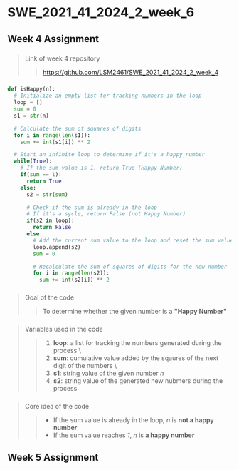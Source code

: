 # SWE_2021_41_2024_2_week_6
## Week 4 Assignment
###
>  Link of week 4 repository
>> https://github.com/LSM2461/SWE_2021_41_2024_2_week_4
### 
```python
def isHappy(n):
  # Initialize an empty list for tracking numbers in the loop
  loop = []
  sum = 0
  s1 = str(n)

  # Calculate the sum of squares of digits
  for i in range(len(s1)):
    sum += int(s1[i]) ** 2

  # Start an infinite loop to determine if it's a happy number
  while(True):
    # If the sum value is 1, return True (Happy Number)
    if(sum == 1):
      return True
    else:
      s2 = str(sum)

      # Check if the sum is already in the loop
      # If it's a sycle, return False (not Happy Number)
      if(s2 in loop):
        return False
      else:
        # Add the current sum value to the loop and reset the sum value to 0
        loop.append(s2)
        sum = 0

        # Recalculate the sum of squares of digits for the new number
        for i in range(len(s2)):
          sum += int(s2[i]) ** 2
```
### 
> Goal of the code
>> To determine whether the given number is a **"Happy Number"**
###
> Variables used in the code
>> 1. **loop**: a list for tracking the numbers generated during the process \
>> 2. **sum**: cumulative value added by the sqaures of the next digit of the numbers \
>> 3. **s1**: string value of the given number *n*
>> 4. **s2**: string value of the generated new nubmers during the process
###
> Core idea of the code
>> + If the sum value is already in the loop, *n* is **not a happy number**
>> + If the sum value reaches *1*, *n* is **a happy number**

## Week 5 Assignment

